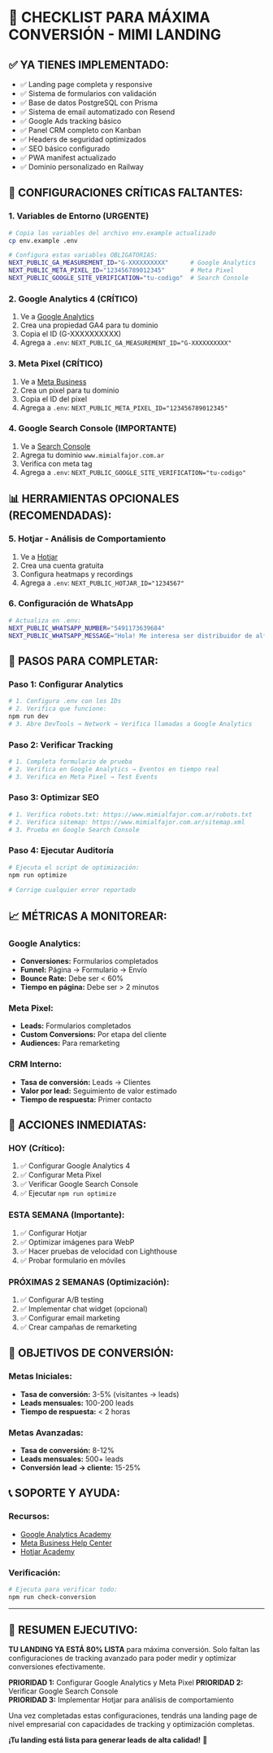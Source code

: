 # 🎯 CHECKLIST PARA MÁXIMA CONVERSIÓN - MIMI LANDING

## ✅ **YA TIENES IMPLEMENTADO:**
- ✅ Landing page completa y responsive
- ✅ Sistema de formularios con validación
- ✅ Base de datos PostgreSQL con Prisma
- ✅ Sistema de email automatizado con Resend
- ✅ Google Ads tracking básico
- ✅ Panel CRM completo con Kanban
- ✅ Headers de seguridad optimizados
- ✅ SEO básico configurado
- ✅ PWA manifest actualizado
- ✅ Dominio personalizado en Railway

## 🚀 **CONFIGURACIONES CRÍTICAS FALTANTES:**

### 1. **Variables de Entorno (URGENTE)**
```bash
# Copia las variables del archivo env.example actualizado
cp env.example .env

# Configura estas variables OBLIGATORIAS:
NEXT_PUBLIC_GA_MEASUREMENT_ID="G-XXXXXXXXXX"      # Google Analytics
NEXT_PUBLIC_META_PIXEL_ID="123456789012345"       # Meta Pixel
NEXT_PUBLIC_GOOGLE_SITE_VERIFICATION="tu-codigo"  # Search Console
```

### 2. **Google Analytics 4 (CRÍTICO)**
1. Ve a [Google Analytics](https://analytics.google.com)
2. Crea una propiedad GA4 para tu dominio
3. Copia el ID (G-XXXXXXXXXX)
4. Agrega a `.env`: `NEXT_PUBLIC_GA_MEASUREMENT_ID="G-XXXXXXXXXX"`

### 3. **Meta Pixel (CRÍTICO)**
1. Ve a [Meta Business](https://business.facebook.com)
2. Crea un pixel para tu dominio
3. Copia el ID del pixel
4. Agrega a `.env`: `NEXT_PUBLIC_META_PIXEL_ID="123456789012345"`

### 4. **Google Search Console (IMPORTANTE)**
1. Ve a [Search Console](https://search.google.com/search-console)
2. Agrega tu dominio `www.mimialfajor.com.ar`
3. Verifica con meta tag
4. Agrega a `.env`: `NEXT_PUBLIC_GOOGLE_SITE_VERIFICATION="tu-codigo"`

## 📊 **HERRAMIENTAS OPCIONALES (RECOMENDADAS):**

### 5. **Hotjar - Análisis de Comportamiento**
1. Ve a [Hotjar](https://www.hotjar.com)
2. Crea una cuenta gratuita
3. Configura heatmaps y recordings
4. Agrega a `.env`: `NEXT_PUBLIC_HOTJAR_ID="1234567"`

### 6. **Configuración de WhatsApp**
```bash
# Actualiza en .env:
NEXT_PUBLIC_WHATSAPP_NUMBER="5491173639684"
NEXT_PUBLIC_WHATSAPP_MESSAGE="Hola! Me interesa ser distribuidor de alfajores MIMI. ¿Podemos hablar?"
```

## 🔧 **PASOS PARA COMPLETAR:**

### **Paso 1: Configurar Analytics**
```bash
# 1. Configura .env con los IDs
# 2. Verifica que funcione:
npm run dev
# 3. Abre DevTools → Network → Verifica llamadas a Google Analytics
```

### **Paso 2: Verificar Tracking**
```bash
# 1. Completa formulario de prueba
# 2. Verifica en Google Analytics → Eventos en tiempo real
# 3. Verifica en Meta Pixel → Test Events
```

### **Paso 3: Optimizar SEO**
```bash
# 1. Verifica robots.txt: https://www.mimialfajor.com.ar/robots.txt
# 2. Verifica sitemap: https://www.mimialfajor.com.ar/sitemap.xml
# 3. Prueba en Google Search Console
```

### **Paso 4: Ejecutar Auditoría**
```bash
# Ejecuta el script de optimización:
npm run optimize

# Corrige cualquier error reportado
```

## 📈 **MÉTRICAS A MONITOREAR:**

### **Google Analytics:**
- **Conversiones:** Formularios completados
- **Funnel:** Página → Formulario → Envío
- **Bounce Rate:** Debe ser < 60%
- **Tiempo en página:** Debe ser > 2 minutos

### **Meta Pixel:**
- **Leads:** Formularios completados
- **Custom Conversions:** Por etapa del cliente
- **Audiences:** Para remarketing

### **CRM Interno:**
- **Tasa de conversión:** Leads → Clientes
- **Valor por lead:** Seguimiento de valor estimado
- **Tiempo de respuesta:** Primer contacto

## 🚨 **ACCIONES INMEDIATAS:**

### **HOY (Crítico):**
1. ✅ Configurar Google Analytics 4
2. ✅ Configurar Meta Pixel
3. ✅ Verificar Google Search Console
4. ✅ Ejecutar `npm run optimize`

### **ESTA SEMANA (Importante):**
1. ✅ Configurar Hotjar
2. ✅ Optimizar imágenes para WebP
3. ✅ Hacer pruebas de velocidad con Lighthouse
4. ✅ Probar formulario en móviles

### **PRÓXIMAS 2 SEMANAS (Optimización):**
1. ✅ Configurar A/B testing
2. ✅ Implementar chat widget (opcional)
3. ✅ Configurar email marketing
4. ✅ Crear campañas de remarketing

## 🎯 **OBJETIVOS DE CONVERSIÓN:**

### **Metas Iniciales:**
- **Tasa de conversión:** 3-5% (visitantes → leads)
- **Leads mensuales:** 100-200 leads
- **Tiempo de respuesta:** < 2 horas

### **Metas Avanzadas:**
- **Tasa de conversión:** 8-12%
- **Leads mensuales:** 500+ leads
- **Conversión lead → cliente:** 15-25%

## 📞 **SOPORTE Y AYUDA:**

### **Recursos:**
- [Google Analytics Academy](https://analytics.google.com/analytics/academy/)
- [Meta Business Help Center](https://www.facebook.com/business/help)
- [Hotjar Academy](https://help.hotjar.com/)

### **Verificación:**
```bash
# Ejecuta para verificar todo:
npm run check-conversion
```

---

## 🚀 **RESUMEN EJECUTIVO:**

**TU LANDING YA ESTÁ 80% LISTA** para máxima conversión. Solo faltan las configuraciones de tracking avanzado para poder medir y optimizar conversiones efectivamente.

**PRIORIDAD 1:** Configurar Google Analytics y Meta Pixel
**PRIORIDAD 2:** Verificar Google Search Console  
**PRIORIDAD 3:** Implementar Hotjar para análisis de comportamiento

Una vez completadas estas configuraciones, tendrás una landing page de nivel empresarial con capacidades de tracking y optimización completas.

**¡Tu landing está lista para generar leads de alta calidad!** 🎉 